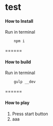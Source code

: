 # test

#### How to Install

Run in terminal
```javascript
	npm i
```
======

#### How to build

Run in terminal
```javascript
	gulp __dev
```
======

#### How to play

1. Press start button
2. aaa
